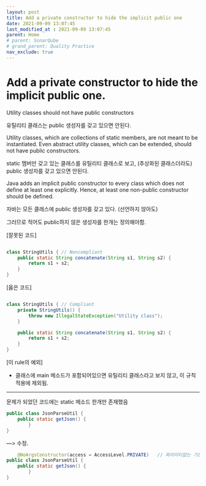 ```yaml
---
layout: post
title: Add a private constructor to hide the implicit public one
date: 2021-09-09 13:07:45
last_modified_at : 2021-09-09 13:07:45
parent: Home
# parent: SonarQube
# grand_parent: Quality Practice
nav_exclude: true
---
```


# Add a private constructor to hide the implicit public one.

Utility classes should not have public constructors

유틸리티 클래스는 public 생성자를 갖고 있으면 안된다.

Utility classes, which are collections of static members, are not meant to be instantiated. Even abstract utility classes, which can be extended, should not have public constructors.

static 멤버만 갖고 있는 클래스를 유틸리티 클래스로 보고,  (추상화된 클래스더라도) public 생성자를 갖고 있으면 안된다.

Java adds an implicit public constructor to every class which does not define at least one explicitly. Hence, at least one non-public constructor should be defined.

자바는 모든 클래스에 public 생성자를 갖고 있다. (선언하지 않아도) 

그러므로 적어도 public하지 않은 생성자를 한개는 정의해야함. 

[잘못된 코드]

```java

class StringUtils { // Noncompliant
	public static String concatenate(String s1, String s2) {
		return s1 + s2;
	}
}
```

[옳은 코드]

```java

class StringUtils { // Compliant
	private StringUtils() {
		throw new IllegalStateException("Utility class");
	}

	public static String concatenate(String s1, String s2) {
		return s1 + s2;
	}
}
```

[이 rule의 예외]

- 클래스에 main 메소드가 포함되어있으면 유틸리티 클래스라고 보지 않고, 이 규칙 적용에 제외됨.

---

문제가 되었던 코드에는 static 메소드 한개만 존재했음

```java
public class JsonParseUtil {
    public static getJson() {
		}
}
```

—> 수정. 

```java
	@NoArgsConstructor(access = AccessLevel.PRIVATE)   // 파라미터없는 기본생성자를 생성
public class JsonParseUtil {
    public static getJson() {
		}
}
```